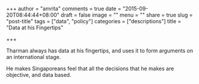 +++
author = "amrita"
comments = true
date = "2015-09-20T08:44:44+08:00"
draft = false
image = ""
menu = ""
share = true
slug = "post-title"
tags = ["data", "policy"]
categories = ["descriptions"]
title = "Data at his Fingertips"

+++

Tharman always has data at his fingertips,
and uses it to form arguments on an international stage.

He makes Singaporeans feel that all the decisions
that he makes are objective, and data based.
